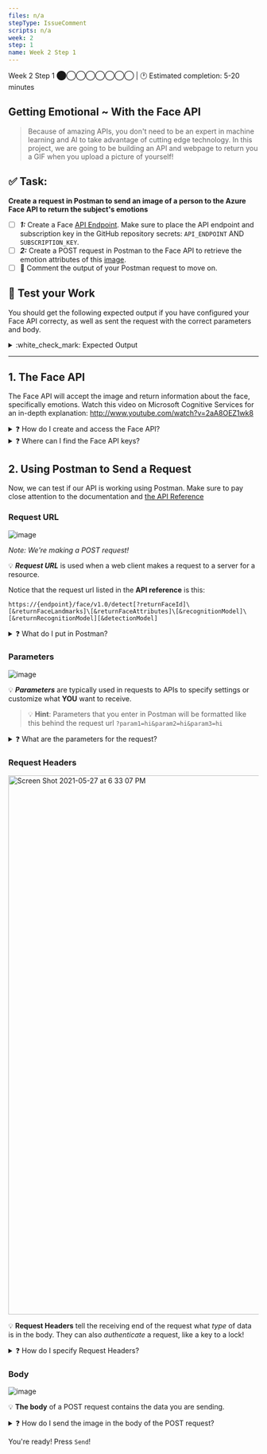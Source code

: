 ```yaml
---
files: n/a
stepType: IssueComment
scripts: n/a
week: 2
step: 1
name: Week 2 Step 1
---
```

Week 2 Step 1 ⬤◯◯◯◯◯◯◯ | 🕐 Estimated completion: 5-20 minutes

## Getting Emotional ~ With the Face API

> Because of amazing APIs, you don't need to be an expert in machine learning and AI to take advantage of cutting edge technology. In this project, we are going to be building an API and webpage to return you a GIF when you upload a picture of yourself!

## ✅ Task:

**Create a request in Postman to send an image of a person to the Azure Face API to return the subject's emotions**
- [ ] ***1:*** Create a Face [API Endpoint](https://smartbear.com/learn/performance-monitoring/api-endpoints/#:~:text=For%20APIs%2C%20an%20endpoint%20can,to%20carry%20out%20their%20function.&text=The%20place%20that%20APIs%20send,lives%2C%20is%20called%20an%20endpoint.). Make sure to place the API endpoint and subscription key in the GitHub repository secrets: `API_ENDPOINT` AND `SUBSCRIPTION_KEY`.
- [ ] ***2:*** Create a POST request in Postman to the Face API to retrieve the emotion attributes of this [image](https://images.unsplash.com/photo-1507003211169-0a1dd7228f2d?ixid=MnwxMjA3fDB8MHxwaG90by1wYWdlfHx8fGVufDB8fHx8&ixlib=rb-1.2.1&auto=format&fit=crop&w=934&q=80).
- [ ] 🚀 Comment the output of your Postman request to move on.

## 🚧 Test your Work
You should get the following expected output if you have configured your Face API correcty, as well as sent the request with the correct parameters and body.

<details>
<summary>:white_check_mark: Expected Output </summary>

```json
{
  "result": [
    {
      "faceId": "d25465d6-0c38-4417-8466-cabdd908e756",
      "faceRectangle": {
        "top": 313,
        "left": 210,
        "width": 594,
        "height": 594
      },
      "faceAttributes": {
        "emotion": {
          "anger": 0,
          "contempt": 0,
          "disgust": 0,
          "fear": 0,
          "happiness": 1,
          "neutral": 0,
          "sadness": 0,
          "surprise": 0
        }
      }
    }
  ]
}
```
</details>

--- 

## 1. The Face API 

The Face API will accept the image and return information about the face, specifically emotions. Watch this video on Microsoft Cognitive Services for an in-depth explanation: http://www.youtube.com/watch?v=2aA8OEZ1wk8 

<details>
<summary>❓ How do I create and access the Face API?</summary>
</br>

1. Log into your Azure portal
2. Navigate to **Create a Resource**, the **AI + Machine Learning** tab on the left, and finally select **Face** and fill out the necessary information
3. Record and save the API endpoint and [subscription key](https://docs.microsoft.com/en-us/azure/api-management/api-management-subscriptions)
4. Place the API endpoint and subscrition key in the GitHub repository secrets: `API_ENDPOINT` AND `SUBSCRIPTION_KEY`
    * These keys will be used in the Azure function to give access to this API

<br>

</details>
<details>
<summary>❓ Where can I find the Face API keys?</summary>
 </br>

1. Navigate to the home page on the Micrsoft Azure portal (https://portal.azure.com/#home)
<img width="1440" alt="Screen Shot 2021-02-04 at 4 00 33 PM" src="https://user-images.githubusercontent.com/28051494/106971033-edac0000-6702-11eb-8243-1b5c2318f76d.png">

2. Click on the resource you need the keys for
<img width="1438" alt="Screen Shot 2021-02-04 at 4 00 49 PM" src="https://user-images.githubusercontent.com/28051494/106971035-ef75c380-6702-11eb-965b-c3ef7b5a7574.png">

3. On the left menu bar, locate the Resource Management section and click on "Keys and Endpoint"
<img width="1440" alt="Screen Shot 2021-02-04 at 12 26 36 PM" src="https://user-images.githubusercontent.com/28051494/121618965-986b5c80-ca1c-11eb-8216-bd7347fb359a.png">
<br>
</details>

## 2. Using Postman to Send a Request

Now, we can test if our API is working using Postman. Make sure to pay close attention to the documentation and [the API Reference](https://westus.dev.cognitive.microsoft.com/docs/services/563879b61984550e40cbbe8d/operations/563879b61984550f30395236)

### Request URL
![image](https://user-images.githubusercontent.com/69332964/122432979-c80ded80-cf63-11eb-805b-de4dcf11be09.png)

*Note: We're making a POST request!*

:bulb: ***Request URL*** is used when a web client makes a request to a server for a resource. 

Notice that the request url listed in the **API reference** is this:

`https://{endpoint}/face/v1.0/detect[?returnFaceId]\[&returnFaceLandmarks]\[&returnFaceAttributes]\[&recognitionModel]\[&returnRecognitionModel][&detectionModel]`

<details>
<summary>❓ What do I put in Postman?</summary>
</br>

We can't just put that long string in Postman. We need to remove the parameters after `detect` since we will be adding them using Postman's parameter section.

`https://{endpoint}/face/v1.0/detect`

This is the "request URL" of the API. Don't forget to replace {endpoint} with your Face API endpoint!
</details>

### Parameters
![image](https://user-images.githubusercontent.com/69332964/122434268-f213df80-cf64-11eb-8ae7-64ba90d770d1.png)

:bulb: ***Parameters***  are typically used in requests to APIs to specify settings or customize what **YOU** want to receive.

> :bulb: **Hint**: Parameters that you enter in Postman will be formatted like this behind the request url `?param1=hi&param2=hi&param3=hi`

<details>
<summary>❓ What are the parameters for the request?</summary>
</br>
Notice the Request URL has the following parameters in [ ], which you removed:

* [?returnFaceId]
* [&returnFaceLandmarks]
* [&returnFaceAttributes]
* [&recognitionModel]
* [&returnRecognitionModel]
* [&detectionModel]

All of the bracketed sections represent possible request parameters. Read through **Request Parameters** section carefully. How can we specify that we want to get the emotion data?

Notice that all of the parameters are **optional**. That means we can delete the parameters we don't need in our request. Your **request URL** only requres one parameter, with a specific value.

:bulb: [**All of this is located in the documentation! Find this section to read more:**](https://westus.dev.cognitive.microsoft.com/docs/services/563879b61984550e40cbbe8d/operations/563879b61984550f30395236)
![image](https://user-images.githubusercontent.com/69332964/119398425-8613c380-bca5-11eb-9cb3-575b6b0e3ee7.png)

**_How to enter in Postman:_** Place the parameter name in "Key" and its value in "Value."

</details>

### Request Headers
<img width="1085" alt="Screen Shot 2021-05-27 at 6 33 07 PM" src="https://user-images.githubusercontent.com/70852990/119905314-03476e80-bf1a-11eb-8354-0a32485cfcd7.png">

:bulb: **Request Headers** tell the receiving end of the request what *type* of data is in the body. They can also *authenticate* a request, like a key to a lock!

<details>
<summary>❓ How do I specify Request Headers?</summary>

Go back to the Face API documentation [here](https://westus.dev.cognitive.microsoft.com/docs/services/563879b61984550e40cbbe8d/operations/563879b61984550f30395236), and find the **Request headers** section. 


The `Content-Type`  header should be set to`'application/octet-stream'`.  This specifies a binary file.

The `Ocp-Apim-Subscription-Key`  header should be set to one of your two keys from your Face API resource.

Request headers are **not** part of the request URL. They are specified in the Postman headers tab:

<img width="1085" alt="Screen Shot 2021-05-27 at 6 33 07 PM" src="https://user-images.githubusercontent.com/70852990/119905314-03476e80-bf1a-11eb-8354-0a32485cfcd7.png">

</details>

### Body
![image](https://user-images.githubusercontent.com/69332964/122435141-bd545800-cf65-11eb-8c98-ed2bed9678d4.png)

:bulb: **The body** of a POST request contains the data you are sending.

<details>
<summary>❓ How do I send the image in the body of the POST request?</summary>
</br>

Go to the **body** tab of your Postman request and select **binary**:

<img width="1085" alt="Screen Shot 2021-05-27 at 6 37 53 PM" src="https://user-images.githubusercontent.com/70852990/119905640-a7311a00-bf1a-11eb-8b39-d891638e5e42.png">

Next, just upload the [image](https://images.unsplash.com/photo-1507003211169-0a1dd7228f2d?ixid=MnwxMjA3fDB8MHxwaG90by1wYWdlfHx8fGVufDB8fHx8&ixlib=rb-1.2.1&auto=format&fit=crop&w=934&q=80) and send your POST request.

</details>

You're ready! Press `Send`!